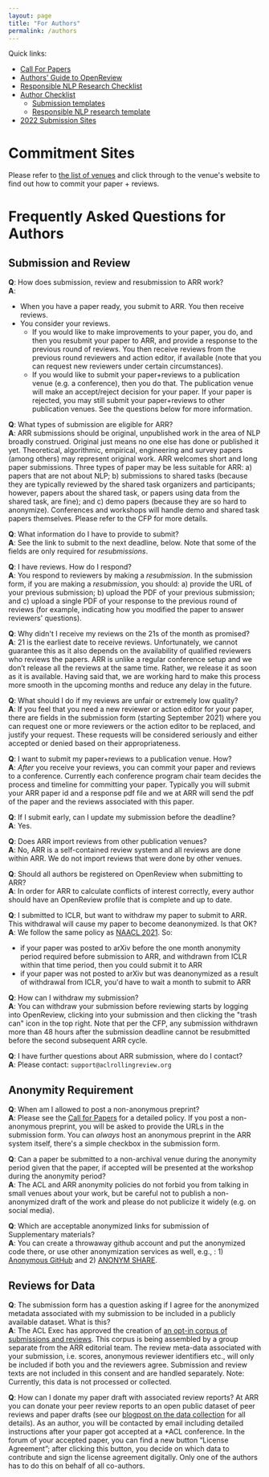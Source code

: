 ```yaml
---
layout: page
title: "For Authors"
permalink: /authors
---
```


Quick links:
* [Call For Papers](/cfp)
* [Authors' Guide to OpenReview](https://docs.google.com/presentation/d/1Z2ZiQLLXrnzInVkwgeDjbAWjOFtbu2_uezKC_SZUPNU/edit?usp=sharing)
* [Responsible NLP Research Checklist](https://aclrollingreview.org/responsibleNLPresearch)
* [Author Checklist](/authorchecklist)
  * [Submission templates](https://acl-org.github.io/ACLPUB/formatting.html)
  * [Responsible NLP research template](https://aclrollingreview.org/Responsible%20NLP%20Research%20Checklist%20-%20Fillable%20form.zip)
* [2022 Submission Sites](https://openreview.net/group?id=aclweb.org/ACL/ARR/2022)

# Commitment Sites

Please refer to [the list of venues](https://aclrollingreview.org/dates) and click through to the venue's website to find out how to commit your paper + reviews.

# Frequently Asked Questions for Authors

## Submission and Review

**Q**: How does submission, review and resubmission to ARR work?<br>
**A**:
- When you have a paper ready, you submit to ARR. You then receive reviews.
- You consider your reviews. 
  - If you would like to make improvements to your paper, you do, and then you resubmit your paper to ARR, and provide a response to the previous round of reviews. You then receive reviews from the previous round reviewers and action editor, if available (note that you can request new reviewers under certain circumstances).
  - If you would like to submit your paper+reviews to a publication venue (e.g. a conference), then you do that. The publication venue will make an accept/reject decision for your paper. If your paper is rejected, you may still submit your paper+reviews to other publication venues.
See the questions below for more information.

**Q**: What types of submission are eligible for ARR?<br>
**A**: ARR submissions should be original, unpublished work in the area of NLP broadly construed. Original just means no one else has done or published it yet. Theoretical, algorithmic, empirical, engineering and survey papers (among others) may represent original work. ARR welcomes short and long paper submissions. Three types of paper may be less suitable for ARR: a) papers that are not about NLP; b) submissions to shared tasks (because they are typically reviewed by the shared task organizers and participants; however, papers about the shared task, or papers using data from the shared task, are fine); and c) demo papers (because they are so hard to anonymize). Conferences and workshops will handle demo and shared task papers themselves.  Please refer to the CFP for more details.

**Q**: What information do I have to provide to submit?<br>
**A**: See the link to submit to the next deadline, below. Note that some of the fields are only required for _resubmissions_.

**Q**: I have reviews. How do I respond?<br>
**A**: You respond to reviewers by making a _resubmission_. In the submission form, if you are making a _resubmission_, you should: a) provide the URL of your previous submission; b) upload the PDF of your previous submission; and c) upload a single PDF of your response to the previous round of reviews (for example, indicating how you modified the paper to answer reviewers' questions).

**Q**: Why didn't I receive my reviews on the 21s of the month as promised?<br>
**A**: 21 is the earliest date to receive reviews. Unfortunately, we cannot guarantee this as it also depends on the availability of qualified reviewers who reviews the papers. ARR is unlike a regular conference setup and we don’t release all the reviews at the same time. Rather, we release it as soon as it is available. Having said that, we are working hard to make this process more smooth in the upcoming months and reduce any delay in the future.

**Q**: What should I do if my reviews are unfair or extremely low quality? <br>
**A**: If you feel that you need a new reviewer or action editor for your paper, there are fields in the submission form (starting September 2021) where you can request one or more reviewers or the action editor to be replaced, and justify your request. These requests will be considered seriously and either accepted or denied based on their appropriateness.

**Q**: I want to submit my paper+reviews to a publication venue. How?<br>
**A**: *After* you receive your reviews, you can commit your paper and reviews to a conference. Currently each conference program chair team decides the process and timeline for committing your paper. Typically you will submit your ARR paper id and a response pdf file and we at ARR will send the pdf of the paper and the reviews associated with this paper.

**Q**: If I submit early, can I update my submission before the deadline?<br>
**A**: Yes.

**Q**: Does ARR import reviews from other publication venues? <br>
**A**: No, ARR is a self-contained review system and all reviews are done within ARR. We do not import reviews that were done by other venues.

**Q**: Should all authors be registered on OpenReview when submitting to ARR?<br>
**A**: In order for ARR to calculate conflicts of interest correctly, every author should have an OpenReview profile that is complete and up to date.

**Q**: I submitted to ICLR, but want to withdraw my paper to submit to ARR. This withdrawal will cause my paper to become deanonymized. Is that OK? <br>
**A**: We follow the same policy as [NAACL 2021](https://2021.naacl.org/faq/). So:
-  if your paper was posted to arXiv before the one month anonymity period required before submission to ARR, and withdrawn from ICLR within that time period, then you could submit it to ARR
- if your paper was not posted to arXiv but was deanonymized as a result of withdrawal from ICLR, you'd have to wait a month to submit to ARR

**Q**: How can I withdraw my submission?<br>
**A**: You can withdraw your submission before reviewing starts by logging into OpenReview, clicking into your submission and then clicking the "trash can" icon in the top right. Note that per the CFP, any submission withdrawn more than 48 hours after the submission deadline cannot be resubmitted before the second subsequent ARR cycle.

**Q**: I have further questions about ARR submission, where do I contact?<br>
**A**: Please contact: `support@aclrollingreview.org`

## Anonymity Requirement

**Q**: When am I allowed to post a non-anonymous preprint?<br>
**A**: Please see the [Call for Papers](/cfp) for a detailed policy. If you post a non-anonymous preprint, you will be asked to provide the URLs in the submission form. You can _always_ host an anonymous preprint in the ARR system itself, there's a simple checkbox in the submission form.

**Q**: Can a paper be submitted to a non-archival venue during the anonymity period given that the paper, if accepted will be presented at the workshop during the anonymity period?<br>
**A**: The ACL and ARR anonymity policies do not forbid you from talking in small venues about your work, but be careful not to publish a non-anonymized draft of the work and please do not publicize it widely (e.g. on social media).

**Q**: Which are acceptable anonymized links for submission of Supplementary materials?<br>
**A**: You can create a throwaway github account and put the anonymized code there, or use other anonymization services as well, e.g., : 1) [Anonymous GitHub](https://anonymous.4open.science/) and 2) [ANONYM SHARE](https://anonymshare.com/).

## Reviews for Data

**Q**: The submission form has a question asking if I agree for the anonymized metadata associated with my submission to be included in a publicly available dataset. What is this?<br>
**A**: The ACL Exec has approved the creation of [an opt-in corpus of submissions and reviews](https://aclweb.org/adminwiki/index.php?title=Review_Data_Collection_at_*ACL). This corpus is being assembled by a group separate from the ARR editorial team. The review meta-data associated with your submission, i.e. scores, anonymous reviewer identifiers etc., will only be included if both you and the reviewers agree. Submission and review texts are not included in this consent and are handled separately. Note: Currently, this data is not processed or collected.


**Q**: How can I donate my paper draft with associated review reports?
At ARR you can donate your peer review reports to an open public dataset of peer reviews and paper drafts (see our [blogpost on the data collection](/datacollection) for all details). As an author, you will be contacted by email including detailed instructions after your paper got accepted at a *ACL conference. In the forum of your accepted paper, you can find a new button “License Agreement”; after clicking this button, you decide on which data to contribute and sign the license agreement digitally. Only one of the authors has to do this on behalf of all co-authors.

